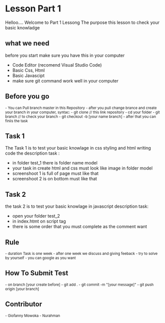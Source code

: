 # Lesson Part 1
Helloo.... Welcome to Part 1 Lessong 
The purpose this lesson to check your basic knowladge

## what we need
before you start make sure you have this in your computer
<sub>
 - Code Editor (recomend Visual Studio Code)
 - Basic Css, Html
 - Basic Javascipt
 - make sure git command work well in your computer
</sub>


## Before you go
<sub>
 - You can Pull branch master in this Repository
 - after you pull change brance and create your branch in your computer, syntac:
  - git clone // this link repository
  - cd your folder
  - git branch // to check your branch
  - git checkout -b [your name branch]
 - after that you can finiis the task
</sub>


## Task 1
The Task 1 is to test your basic knowlage in css styling and html writing code
the description task :
<sub>
 - in folder test_1 there is folder name model
 - your task in create html and css must look like image in folder model
 - screenshoot 1 is full of page must like that
 - screenshoot 2 is on bottom must like that
</sub>


## Task 2
the task 2 is to test your basic knowlage in javascript
description task:
<sub>
 - open your folder test_2
 - in index.htmt on script tag
 - there is some order that you must complete as the comment want
</sub>


## Rule
<sub>
 - duration Task is one week 
 - after one week we discuss and giving feeback
 - try to solve by yourself
 - you can google as you want
</sub>

## How To Submit Test
<sub>
 - on branch [your create before]
 - git add .
 - git commit -m "[your message]"
 - git push origin [your branch]
</sub>


## Contributor
<sub>
 - Giofanny Mowoka
 - Nurahman
</sub>
